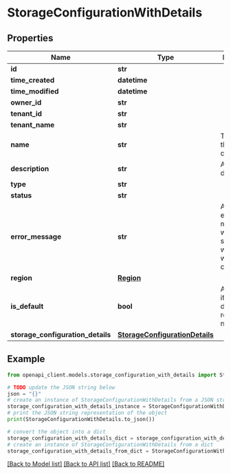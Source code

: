 # StorageConfigurationWithDetails


## Properties

Name | Type | Description | Notes
------------ | ------------- | ------------- | -------------
**id** | **str** |  | 
**time_created** | **datetime** |  | 
**time_modified** | **datetime** |  | 
**owner_id** | **str** |  | 
**tenant_id** | **str** |  | 
**tenant_name** | **str** |  | [optional] 
**name** | **str** | The name of the storage configuration | 
**description** | **str** | An optional description | [optional] 
**type** | **str** |  | 
**status** | **str** |  | 
**error_message** | **str** | An optional error message when something went wrong with the configuration | [optional] 
**region** | [**Region**](Region.md) |  | 
**is_default** | **bool** | An indication if this is the default in region for new projects | 
**storage_configuration_details** | [**StorageConfigurationDetails**](StorageConfigurationDetails.md) |  | 

## Example

```python
from openapi_client.models.storage_configuration_with_details import StorageConfigurationWithDetails

# TODO update the JSON string below
json = "{}"
# create an instance of StorageConfigurationWithDetails from a JSON string
storage_configuration_with_details_instance = StorageConfigurationWithDetails.from_json(json)
# print the JSON string representation of the object
print(StorageConfigurationWithDetails.to_json())

# convert the object into a dict
storage_configuration_with_details_dict = storage_configuration_with_details_instance.to_dict()
# create an instance of StorageConfigurationWithDetails from a dict
storage_configuration_with_details_from_dict = StorageConfigurationWithDetails.from_dict(storage_configuration_with_details_dict)
```
[[Back to Model list]](../README.md#documentation-for-models) [[Back to API list]](../README.md#documentation-for-api-endpoints) [[Back to README]](../README.md)


